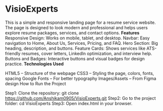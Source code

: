 # VisioExperts
This is a simple and responsive landing page for a resume service website. The page is designed to look modern and professional and helps users explore resume packages, services, and contact options.
**Features**
Responsive Design: Works on mobile, tablet, and desktop.
Navbar: Easy navigation to Home, About Us, Services, Pricing, and FAQ.
Hero Section: Big heading, description, and buttons.
Feature Cards: Shows services like ATS-friendly resumes, cover letters, LinkedIn optimization, and interview help.
Buttons and Badges: Interactive buttons and visual badges for design practice.
**Technologies Used**

HTML5 – Structure of the webpage
CSS3 – Styling the page, colors, fonts, spacing
Google Fonts – For better typography
Images/Assets – From Figma design
How to Run the Project

Step1: Clone the repository: git clone https://github.com/Anshikam0905/VisioExperts.git
Step2: Go to the project folder: cd VisioExperts
Step3: Open index.html in your browser.
